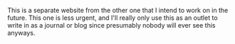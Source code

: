 This is a separate website from the other one that I intend to work on in the future. This one is less urgent, and I'll really only use this as an outlet to write in as a journal or blog since presumably nobody will ever see this anyways.
